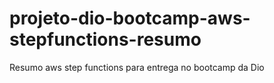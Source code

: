 # projeto-dio-bootcamp-aws-stepfunctions-resumo
Resumo aws step functions para entrega no bootcamp da Dio

